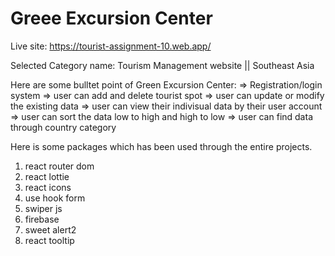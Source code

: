 # Greee Excursion Center
Live site: https://tourist-assignment-10.web.app/

Selected Category name: Tourism Management website || Southeast Asia

Here are some bulltet point of Green Excursion Center:
  => Registration/login system
  => user can add and delete tourist spot
  => user can update or modify the existing data
  => user can view their indivisual data by their user account 
  => user can sort the data low to high and high to low
  => user can find data through country category

Here is some packages which has been used through the entire projects.
  1. react router dom
  2. react lottie
  3. react icons
  4. use hook form
  5. swiper js
  8. firebase
  9. sweet alert2
  10. react tooltip
